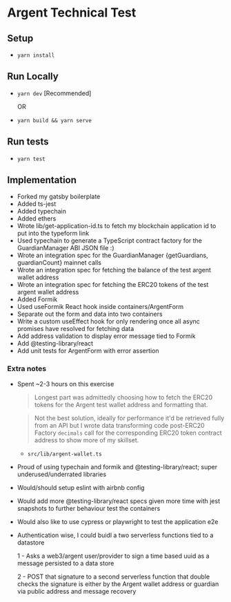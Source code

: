 # Argent Technical Test

## Setup

- `yarn install`

## Run Locally

- `yarn dev` [Recommended]

  OR

- `yarn build && yarn serve`

## Run tests

- `yarn test`

## Implementation

- Forked my gatsby boilerplate
- Added ts-jest
- Added typechain
- Added ethers
- Wrote lib/get-application-id.ts to fetch my blockchain application id to put into the typeform link
- Used typechain to generate a TypeScript contract factory for the GuardianManager ABI JSON file :)
- Wrote an integration spec for the GuardianManager {getGuardians, guardianCount} mainnet calls
- Wrote an integration spec for fetching the balance of the test argent wallet address
- Wrote an integration spec for fetching the ERC20 tokens of the test argent wallet address
- Added Formik
- Used useFormik React hook inside containers/ArgentForm
- Separate out the form and data into two containers
- Write a custom useEffect hook for only rendering once all async promises have resolved for fetching data
- Add address validation to display error message tied to Formik
- Add @testing-library/react
- Add unit tests for ArgentForm with error assertion

### Extra notes

- Spent ~2-3 hours on this exercise

  > Longest part was admittedly choosing how to fetch the ERC20 tokens for the Argent test wallet address and formatting that.

  > Not the best solution, ideally for performance it'd be retrieved fully from an API but I wrote data transforming code post-ERC20 Factory `decimals` call for the corresponding ERC20 token contract address to show more of my skillset.

  - `src/lib/argent-wallet.ts`

- Proud of using typechain and formik and @testing-library/react; super underused/underrated libraries

- Would/should setup eslint with airbnb config
- Would add more @testing-library/react specs given more time with jest snapshots to further behaviour test the containers
- Would also like to use cypress or playwright to test the application e2e

- Authentication wise, I could buidl a two serverless functions tied to a datastore

  1 - Asks a web3/argent user/provider to sign a time based uuid as a message persisted to a data store

  2 - POST that signature to a second serverless function that double checks the signature is either by the Argent wallet address or guardian via public address and message recovery
